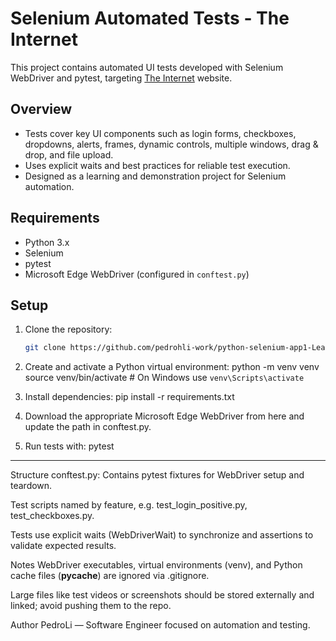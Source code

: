 # Selenium Automated Tests - The Internet

This project contains automated UI tests developed with Selenium WebDriver and pytest, targeting [The Internet](https://the-internet.herokuapp.com/) website.

## Overview

- Tests cover key UI components such as login forms, checkboxes, dropdowns, alerts, frames, dynamic controls, multiple windows, drag & drop, and file upload.  
- Uses explicit waits and best practices for reliable test execution.  
- Designed as a learning and demonstration project for Selenium automation.

## Requirements

- Python 3.x  
- Selenium  
- pytest  
- Microsoft Edge WebDriver (configured in `conftest.py`)

## Setup

1. Clone the repository:  
   ```bash
   git clone https://github.com/pedrohli-work/python-selenium-app1-LearningSelenium

2. Create and activate a Python virtual environment:
    python -m venv venv
    source venv/bin/activate  # On Windows use `venv\Scripts\activate`

3. Install dependencies:
    pip install -r requirements.txt

4. Download the appropriate Microsoft Edge WebDriver from here and update the path in conftest.py.

5. Run tests with:
    pytest
----------------------------------------------------------------------------------------------------------
Structure
conftest.py: Contains pytest fixtures for WebDriver setup and teardown.

Test scripts named by feature, e.g. test_login_positive.py, test_checkboxes.py.

Tests use explicit waits (WebDriverWait) to synchronize and assertions to validate expected results.

Notes
WebDriver executables, virtual environments (venv), and Python cache files (__pycache__) are ignored via .gitignore.

Large files like test videos or screenshots should be stored externally and linked; avoid pushing them to the repo.

Author
PedroLi — Software Engineer focused on automation and testing.
